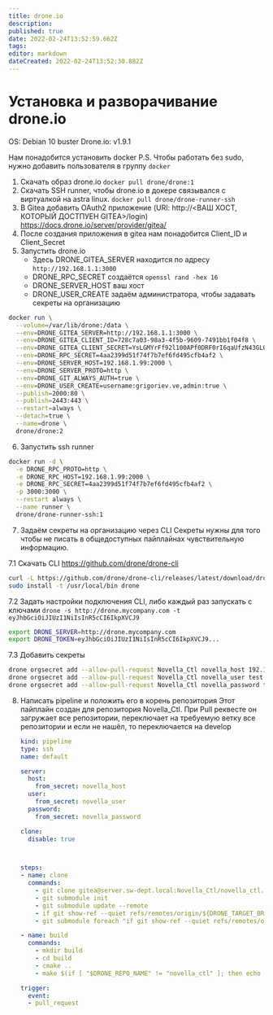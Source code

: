 ```yaml
---
title: drone.io
description: 
published: true
date: 2022-02-24T13:52:59.662Z
tags: 
editor: markdown
dateCreated: 2022-02-24T13:52:30.882Z
---
```


# Установка и разворачивание drone.io
OS: Debian 10 buster
Drone.io: v1.9.1

Нам понадобится установить docker
P.S. Чтобы работать без sudo, нужно добавить пользователя в группу `docker`

1. Скачать образ drone.io `docker pull drone/drone:1`
2. Скачать SSH runner, чтобы drone.io в докере связывался с виртуалкой на astra linux. `docker pull drone/drone-runner-ssh`
3. В Gitea добавить OAuth2 приложение (URI: http://<ВАШ ХОСТ, КОТОРЫЙ ДОСТПУЕН GITEA>/login) https://docs.drone.io/server/provider/gitea/
4. После создания приложения в gitea нам понадобится Client_ID и Client_Secret 
5. Запустить drone.io
    - Здесь DRONE_GITEA_SERVER находится по адресу `http://192.168.1.1:3000`
    - DRONE_RPC_SECRET создаётся `openssl rand -hex 16`
    - DRONE_SERVER_HOST ваш хост
    - DRONE_USER_CREATE задаём администратора, чтобы задавать секреты на организацию

```bash
docker run \
  --volume=/var/lib/drone:/data \
  --env=DRONE_GITEA_SERVER=http://192.168.1.1:3000 \
  --env=DRONE_GITEA_CLIENT_ID=728c7a03-98a3-4f5b-9609-7491bb1f04f8 \
  --env=DRONE_GITEA_CLIENT_SECRET=YsLGMYrFf92l100APf0DRF0rI6qaUfzN43GLO1vlpFA= \
  --env=DRONE_RPC_SECRET=4aa2399d51f74f7b7ef6fd495cfb4af2 \
  --env=DRONE_SERVER_HOST=192.168.1.99:2000 \
  --env=DRONE_SERVER_PROTO=http \
  --env=DRONE_GIT_ALWAYS_AUTH=true \
  --env=DRONE_USER_CREATE=username:grigoriev.ve,admin:true \
  --publish=2000:80 \
  --publish=2443:443 \
  --restart=always \
  --detach=true \
  --name=drone \
  drone/drone:2
```

6. Запустить ssh runner

```bash
docker run -d \
  -e DRONE_RPC_PROTO=http \
  -e DRONE_RPC_HOST=192.168.1.99:2000 \
  -e DRONE_RPC_SECRET=4aa2399d51f74f7b7ef6fd495cfb4af2 \
  -p 3000:3000 \
  --restart always \
  --name runner \
  drone/drone-runner-ssh:1
```

7. Задаём секреты на организацию через CLI
Секреты нужны для того чтобы не писать в общедоступных пайплайнах чувствительную информацию.

7.1 Скачать CLI https://github.com/drone/drone-cli
```bash
curl -L https://github.com/drone/drone-cli/releases/latest/download/drone_linux_amd64.tar.gz | tar zx
sudo install -t /usr/local/bin drone
```

7.2 Задать настройки подключения CLI, либо каждый раз запускать с ключами `drone -s http://drone.mycompany.com -t eyJhbGciOiJIUzI1NiIsInR5cCI6IkpXVCJ9`
```bash
export DRONE_SERVER=http://drone.mycompany.com
export DRONE_TOKEN=eyJhbGciOiJIUzI1NiIsInR5cCI6IkpXVCJ9...
```


7.3 Добавить секреты
   ```bash
drone orgsecret add --allow-pull-request Novella_Ctl novella_host 192.168.1.75
drone orgsecret add --allow-pull-request Novella_Ctl novella_user test
drone orgsecret add --allow-pull-request Novella_Ctl novella_password test
   ```

8. Написать pipeline и положить его в корень репозитория
    Этот пайплайн создан для репозитория Novella_Ctl. При Pull реквесте он загружает все репозитории, переключает на требуемую ветку все репозитории и если не нашёл, то переключается на develop

    ```yaml
    kind: pipeline
    type: ssh
    name: default

    server:
      host:
        from_secret: novella_host
      user:
        from_secret: novella_user
      password:
        from_secret: novella_password

    clone:
      disable: true



    steps:
    - name: clone
      commands:
        - git clone gitea@server.sw-dept.local:Novella_Ctl/novella_ctl.git .
        - git submodule init
        - git submodule update --remote
        - if git show-ref --quiet refs/remotes/origin/${DRONE_TARGET_BRANCH}; then git checkout ${DRONE_TARGET_BRANCH}; fi
        - git submodule foreach "if git show-ref --quiet refs/remotes/origin/${DRONE_TARGET_BRANCH}; then git checkout ${DRONE_TARGET_BRANCH}; fi"

    - name: build
      commands:
        - mkdir build
        - cd build
        - cmake ..
        - make $(if [ "$DRONE_REPO_NAME" != "novella_ctl" ]; then echo ${DRONE_REPO_NAME#ctl_}; fi;)

    trigger:
      event:
      - pull_request
    ```
